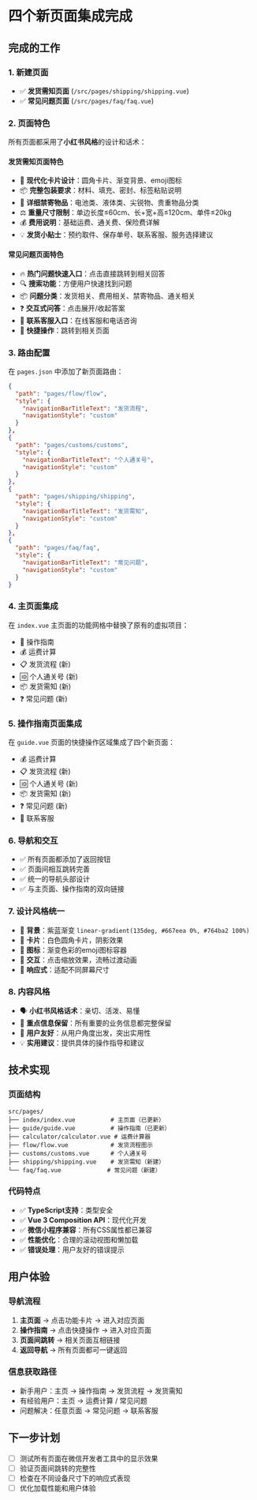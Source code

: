 # 四个新页面集成完成

## 完成的工作

### 1. 新建页面
- ✅ **发货需知页面** (`/src/pages/shipping/shipping.vue`)
- ✅ **常见问题页面** (`/src/pages/faq/faq.vue`)

### 2. 页面特色
所有页面都采用了**小红书风格**的设计和话术：

#### 发货需知页面特色
- 🎨 **现代化卡片设计**：圆角卡片、渐变背景、emoji图标
- 📦 **完整包装要求**：材料、填充、密封、标签粘贴说明
- 🚫 **详细禁寄物品**：电池类、液体类、尖锐物、贵重物品分类
- ⚖️ **重量尺寸限制**：单边长度≤60cm、长+宽+高≤120cm、单件≤20kg
- 💰 **费用说明**：基础运费、通关费、保险费详解
- 💡 **发货小贴士**：预约取件、保存单号、联系客服、服务选择建议

#### 常见问题页面特色
- 🔥 **热门问题快速入口**：点击直接跳转到相关回答
- 🔍 **搜索功能**：方便用户快速找到问题
- 📦 **问题分类**：发货相关、费用相关、禁寄物品、通关相关
- ❓ **交互式问答**：点击展开/收起答案
- 💬 **联系客服入口**：在线客服和电话咨询
- 🚀 **快捷操作**：跳转到相关页面

### 3. 路由配置
在 `pages.json` 中添加了新页面路由：
```json
{
  "path": "pages/flow/flow",
  "style": {
    "navigationBarTitleText": "发货流程",
    "navigationStyle": "custom"
  }
},
{
  "path": "pages/customs/customs",
  "style": {
    "navigationBarTitleText": "个人通关号",
    "navigationStyle": "custom"
  }
},
{
  "path": "pages/shipping/shipping",
  "style": {
    "navigationBarTitleText": "发货需知",
    "navigationStyle": "custom"
  }
},
{
  "path": "pages/faq/faq",
  "style": {
    "navigationBarTitleText": "常见问题",
    "navigationStyle": "custom"
  }
}
```

### 4. 主页面集成
在 `index.vue` 主页面的功能网格中替换了原有的虚拟项目：
- 📖 操作指南
- 💰 运费计算
- 📋 发货流程 (新)
- 🆔 个人通关号 (新)
- 📦 发货需知 (新)
- ❓ 常见问题 (新)

### 5. 操作指南页面集成
在 `guide.vue` 页面的快捷操作区域集成了四个新页面：
- 💰 运费计算
- 📋 发货流程 (新)
- 🆔 个人通关号 (新)
- 📦 发货需知 (新)
- ❓ 常见问题 (新)
- 💬 联系客服

### 6. 导航和交互
- ✅ 所有页面都添加了返回按钮
- ✅ 页面间相互跳转完善
- ✅ 统一的导航头部设计
- ✅ 与主页面、操作指南的双向链接

### 7. 设计风格统一
- 🎨 **背景**：紫蓝渐变 `linear-gradient(135deg, #667eea 0%, #764ba2 100%)`
- 🔘 **卡片**：白色圆角卡片，阴影效果
- 🌈 **图标**：渐变色彩的emoji图标容器
- 💫 **交互**：点击缩放效果，流畅过渡动画
- 📱 **响应式**：适配不同屏幕尺寸

### 8. 内容风格
- 🗣️ **小红书风格话术**：亲切、活泼、易懂
- 📝 **重点信息保留**：所有重要的业务信息都完整保留
- 🎯 **用户友好**：从用户角度出发，突出实用性
- 💡 **实用建议**：提供具体的操作指导和建议

## 技术实现

### 页面结构
```
src/pages/
├── index/index.vue          # 主页面（已更新）
├── guide/guide.vue          # 操作指南（已更新）  
├── calculator/calculator.vue # 运费计算器
├── flow/flow.vue            # 发货流程图示
├── customs/customs.vue      # 个人通关号
├── shipping/shipping.vue    # 发货需知（新建）
└── faq/faq.vue             # 常见问题（新建）
```

### 代码特点
- ✅ **TypeScript支持**：类型安全
- ✅ **Vue 3 Composition API**：现代化开发
- ✅ **微信小程序兼容**：所有CSS属性都已兼容
- ✅ **性能优化**：合理的滚动视图和懒加载
- ✅ **错误处理**：用户友好的错误提示

## 用户体验

### 导航流程
1. **主页面** → 点击功能卡片 → 进入对应页面
2. **操作指南** → 点击快捷操作 → 进入对应页面  
3. **页面间跳转** → 相关页面互相链接
4. **返回导航** → 所有页面都可一键返回

### 信息获取路径
- 新手用户：主页 → 操作指南 → 发货流程 → 发货需知
- 有经验用户：主页 → 运费计算 / 常见问题
- 问题解决：任意页面 → 常见问题 → 联系客服

## 下一步计划
- [ ] 测试所有页面在微信开发者工具中的显示效果
- [ ] 验证页面间跳转的完整性
- [ ] 检查在不同设备尺寸下的响应式表现
- [ ] 优化加载性能和用户体验
